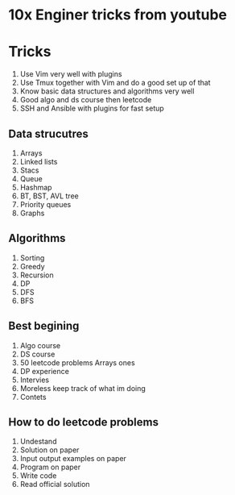 # 10x Enginer tricks from youtube

# Tricks
1. Use Vim very well with plugins
2. Use Tmux together with Vim and do a good set up of that
3. Know basic data structures and algorithms very well
4. Good algo and ds course then leetcode
5. SSH and Ansible with plugins for fast setup

## Data strucutres
1. Arrays
2. Linked lists
3. Stacs
4. Queue
5. Hashmap
6. BT, BST, AVL tree
7. Priority queues
8. Graphs


## Algorithms
1. Sorting
2. Greedy
3. Recursion
4. DP
5. DFS
6. BFS

## Best begining
1. Algo course
2. DS course
3. 50 leetcode problems Arrays ones
4. DP experience 
5. Intervies
6. Moreless keep track of what im doing
7. Contets

## How to do leetcode problems
1. Undestand 
2. Solution on paper
3. Input output examples on paper
4. Program on paper
5. Write code
6. Read official solution
